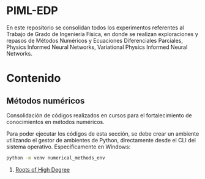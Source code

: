 # PIML-EDP
En este repositorio se consolidan todos los experimentos referentes al Trabajo de Grado de Ingeniería Física, en donde se realizan exploraciones y repasos de Métodos Numéricos y Ecuaciones Diferenciales Parciales, Physics Informed Neural Networks, Variational Physics Informed Neural Networks.

# Contenido

## Métodos numéricos
Consolidación de códigos realizados en cursos para el fortalecimiento de conocimientos en métodos numéricos.

Para poder ejecutar los códigos de esta sección, se debe crear un ambiente utilizando el gestor de ambientes de Python, directamente desde el CLI del sistema operativo. Específicamente en Windows:

```cmd
python -m venv numerical_methods_env
```

1. [Roots of High Degree](https://github.com/jpaguilarc99/PIML-EDP/blob/main/numerical-methods/roots_of_high_degree_equations.ipynb)
